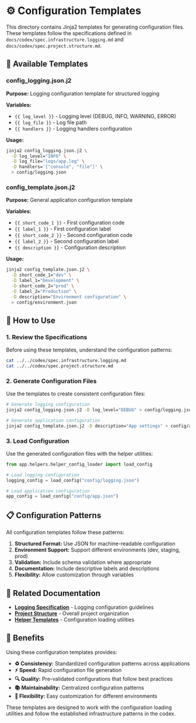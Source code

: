 # ⚙️ Configuration Templates

This directory contains Jinja2 templates for generating configuration files. These templates follow the specifications defined in `docs/codex/spec.infrastructure.logging.md` and `docs/codex/spec.project.structure.md`.

## 📁 Available Templates

### config_logging.json.j2
**Purpose:** Logging configuration template for structured logging

**Variables:**
- `{{ log_level }}` - Logging level (DEBUG, INFO, WARNING, ERROR)
- `{{ log_file }}` - Log file path
- `{{ handlers }}` - Logging handlers configuration

**Usage:**
```bash
jinja2 config_logging.json.j2 \
  -D log_level="INFO" \
  -D log_file="logs/app.log" \
  -D handlers='["console", "file"]' \
  > config/logging.json
```

### config_template.json.j2
**Purpose:** General application configuration template

**Variables:**
- `{{ short_code_1 }}` - First configuration code
- `{{ label_1 }}` - First configuration label
- `{{ short_code_2 }}` - Second configuration code
- `{{ label_2 }}` - Second configuration label
- `{{ description }}` - Configuration description

**Usage:**
```bash
jinja2 config_template.json.j2 \
  -D short_code_1="dev" \
  -D label_1="Development" \
  -D short_code_2="prod" \
  -D label_2="Production" \
  -D description="Environment configuration" \
  > config/environment.json
```

## 🚀 How to Use

### 1. **Review the Specifications**
Before using these templates, understand the configuration patterns:
```bash
cat ../../codex/spec.infrastructure.logging.md
cat ../../codex/spec.project.structure.md
```

### 2. **Generate Configuration Files**
Use the templates to create consistent configuration files:
```bash
# Generate logging configuration
jinja2 config_logging.json.j2 -D log_level="DEBUG" > config/logging.json

# Generate application configuration
jinja2 config_template.json.j2 -D description="App settings" > config/app.json
```

### 3. **Load Configuration**
Use the generated configuration files with the helper utilities:
```python
from app.helpers.helper_config_loader import load_config

# Load logging configuration
logging_config = load_config("config/logging.json")

# Load application configuration
app_config = load_config("config/app.json")
```

## 📋 Configuration Patterns

All configuration templates follow these patterns:

1. **Structured Format:** Use JSON for machine-readable configuration
2. **Environment Support:** Support different environments (dev, staging, prod)
3. **Validation:** Include schema validation where appropriate
4. **Documentation:** Include descriptive labels and descriptions
5. **Flexibility:** Allow customization through variables

## 🔗 Related Documentation

- **[Logging Specification](../../codex/spec.infrastructure.logging.md)** - Logging configuration guidelines
- **[Project Structure](../../codex/spec.project.structure.md)** - Overall project organization
- **[Helper Templates](../helpers/)** - Configuration loading utilities

## 🎯 Benefits

Using these configuration templates provides:

- **♻️ Consistency:** Standardized configuration patterns across applications
- **⚡ Speed:** Rapid configuration file generation
- **🔍 Quality:** Pre-validated configurations that follow best practices
- **📚 Maintainability:** Centralized configuration patterns
- **🔧 Flexibility:** Easy customization for different environments

These templates are designed to work with the configuration loading utilities and follow the established infrastructure patterns in the codex.
